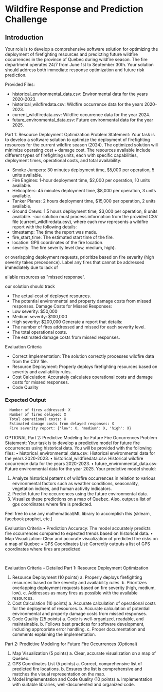 # Wildfire Response and Prediction Challenge

## Introduction
Your role is to develop a comprehensive software solution for optimizing the deployment of firefighting resources and predicting future wildfire occurrences in the province of Quebec during wildfire season. The fire department operates 24/7 from June 1st to September 30th. Your solution should address both immediate response optimization and future risk prediction.

Provided Files:
-	historical_environmental_data.csv: Environmental data for the years 2020-2023.
-	historical_wildfiredata.csv: Wildfire occurrence data for the years 2020-2023.
-	current_wildfiredata.csv: Wildfire occurrence data for the year 2024.
-	future_environmental_data.csv: Future environmental data for the year 2025.

Part 1: Resource Deployment Optimization
Problem Statement:
Your task is to develop a software solution to optimize the deployment of firefighting resources for the current wildfire season (2024). The optimized solution will minimize operating cost + damage cost. The resources available include different types of firefighting units, each with specific capabilities, deployment times, operational costs, and total availability:
-	Smoke Jumpers: 30 minutes deployment time, $5,000 per operation, 5 units available.
-	Fire Engines: 1-hour deployment time, $2,000 per operation, 10 units available.
-	Helicopters: 45 minutes deployment time, $8,000 per operation, 3 units available.
-	Tanker Planes: 2 hours deployment time, $15,000 per operation, 2 units available.
-	Ground Crews: 1.5 hours deployment time, $3,000 per operation, 8 units available.
-our solution must process information from the provided CSV file (current_wildfiredata.csv), where each row represents a wildfire report with the following details:
-	timestamp: The time the report was made.
-	fire_start_time: The estimated start time of the fire.
-	location: GPS coordinates of the fire location.
-	severity: The fire severity level (low, medium, high).

or overlapping deployment requests, prioritize based on fire severity (high severity takes precedence). Label any fires that cannot be addressed immediately due to lack of

ailable resources as "missed response".

our solution should track

-	The actual cost of deployed resources.
-	The potential environmental and property damage costs from missed responses.
Damage Costs for Missed Responses:
-	Low severity: $50,000
-	Medium severity: $100,000
-	High severity: $200,000
Generate a report that details:
-	The number of fires addressed and missed for each severity level.
-	The total operational costs.
-	The estimated damage costs from missed responses.

Evaluation Criteria

-	Correct Implementation: The solution correctly processes wildfire data from the CSV file.
-	Resource Deployment: Properly deploys firefighting resources based on severity and availability rules.
-	Cost Calculation: Accurately calculates operational costs and damage costs for missed responses.
-	Code Quality


### Expected Output

```txt
  Number of fires addressed: X
  Number of fires delayed: X
  Total operational costs: X
  Estimated damage costs from delayed responses: X
  Fire severity report: {'low': X, 'medium': X, 'high': X}
```

OPTIONAL Part 2: Predictive Modeling for Future Fire Occurrences
Problem Statement:
Your task is to develop a predictive model for future fire occurrences using historical data. You will be provided with the following files:
•	historical_environmental_data.csv: Historical environmental data for the years 2020-2023.
•	historical_wildfiredata.csv: Historical wildfire occurrence data for the years 2020-2023.
•	future_environmental_data.csv: Future environmental data for the year 2025.
Your predictive model should:
1.	Analyze historical patterns of wildfire occurrences in relation to various environmental factors such as weather conditions, seasonality, vegetation indices, and human activity indicators.
2.	Predict future fire occurrences using the future environmental data.
3.	Visualize these predictions on a map of Quebec. Also, output a list of gps coordinates where fire is predicted. 

Feel free to use any mathematical/ML library to accomplish this (sklearn, facebook prophet, etc.)


Evaluation Criteria
•	Prediction Accuracy: The model accurately predicts fire occurrences compared to expected trends based on historical data.
•	Map Visualization: Clear and accurate visualization of predicted fire risks on a map of Quebec
•	GPS Coordinates List: Correctly outputs a list of GPS coordinates where fires are predicted

 

Evaluation Criteria – Detailed
Part 1: Resource Deployment Optimization
1.	Resource Deployment (10 points)
a.	Properly deploys firefighting resources based on fire severity and availability rules. 
b.	Prioritizes overlapping deployment requests based on fire severity (high, medium, low). 
c.	Addresses as many fires as possible with the available resources.
2.	Cost Calculation (10 points)
a.	Accurate calculation of operational costs for the deployment of resources. 
b.	Accurate calculation of potential environmental and property damage costs from missed responses.
3.	Code Quality (25 points)
a.	Code is well-organized, readable, and maintainable. 
b.	Follows best practices for software development, including appropriate error handling. 
c.	Proper documentation and comments explaining the implementation.

Part 2: Predictive Modeling for Future Fire Occurrences (Optional)
1.	Map Visualization (5 points)
a.	Clear, accurate visualization on a map of Quebec.
2.	GPS Coordinates List (5 points)
a.	Correct, comprehensive list of predicted fire locations.
b.	Ensures the list is comprehensive and matches the visual representation on the map.
3.	Model Implementation and Code Quality (10 points)
a.	Implementation with suitable libraries, well-documented and organized code.

